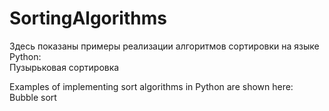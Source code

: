 # SortingAlgorithms
Здесь показаны примеры реализации алгоритмов сортировки на языке Python:  
Пузырьковая сортировка  

Examples of implementing sort algorithms in Python are shown here:  
Bubble sort  
